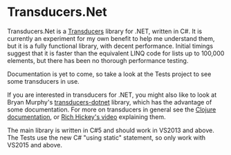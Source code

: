 # Transducers.Net
Transducers.Net is a [Transducers](http://clojure.org/transducers) library for .NET, written in C#.
It is currently an experiment for my own benefit to help me understand them, but it is a fully functional
library, with decent performance. Initial timings suggest that it is faster than the equivalent LINQ code for lists
up to 100,000 elements, but there has been no thorough performance testing.

Documentation is yet to come, so take a look at the Tests project to see some transducers in use.

If you are interested in transducers for .NET, you might also like to look at Bryan Murphy's
[transducers-dotnet](https://github.com/bmurphy1976/transducers-dotnet) library,
which has the advantage of some documentation. For more on
transducers in general see the [Clojure documentation](http://clojure.org/transducers), or [Rich
Hickey's video](https://www.youtube.com/watch?v=6mTbuzafcII) explaining them.

The main library is written in C#5 and should work in VS2013 and above. The Tests use the new
C# "using static" statement, so only work with VS2015 and above.
